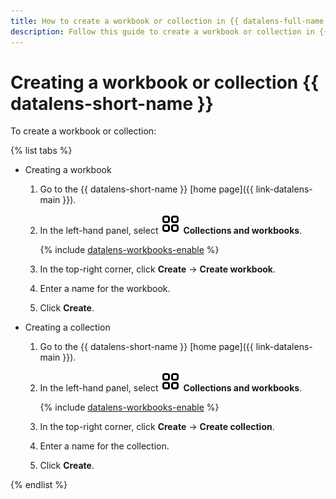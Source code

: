 ```yaml
---
title: How to create a workbook or collection in {{ datalens-full-name }}
description: Follow this guide to create a workbook or collection in {{ datalens-full-name }}.
---
```


# Creating a workbook or collection {{ datalens-short-name }}

To create a workbook or collection:

{% list tabs %}

- Creating a workbook

  1. Go to the {{ datalens-short-name }} [home page]({{ link-datalens-main }}).
  1. In the left-hand panel, select ![collections](../../_assets/console-icons/rectangles-4.svg) **Collections and workbooks**.

     
     {% include [datalens-workbooks-enable](../../_includes/datalens/datalens-workbooks-enable.md) %}


  1. In the top-right corner, click **Create** → **Create workbook**.
  1. Enter a name for the workbook.
  1. Click **Create**.

- Creating a collection

  1. Go to the {{ datalens-short-name }} [home page]({{ link-datalens-main }}).
  1. In the left-hand panel, select ![collections](../../_assets/console-icons/rectangles-4.svg) **Collections and workbooks**.

     
     {% include [datalens-workbooks-enable](../../_includes/datalens/datalens-workbooks-enable.md) %}


  1. In the top-right corner, click **Create** → **Create collection**.
  1. Enter a name for the collection.
  1. Click **Create**.

{% endlist %}
